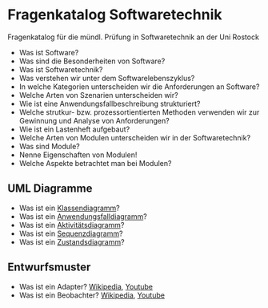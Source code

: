 # Fragenkatalog Softwaretechnik
Fragenkatalog für die mündl. Prüfung in Softwaretechnik an der Uni Rostock

* Was ist Software?
* Was sind die Besonderheiten von Software?
* Was ist Softwaretechnik?
* Was verstehen wir unter dem Softwarelebenszyklus?
* In welche Kategorien unterscheiden wir die Anforderungen an Software?
* Welche Arten von Szenarien unterscheiden wir?
* Wie ist eine Anwendungsfallbeschreibung strukturiert?
* Welche strutkur- bzw. prozessortientierten Methoden verwenden wir zur Gewinnung und Analyse von Anforderungen?
* Wie ist ein Lastenheft aufgebaut?
* Welche Arten von Modulen unterscheiden wir in der Softwaretechnik?
* Was sind Module?
* Nenne Eigenschaften von Modulen!
* Welche Aspekte betrachtet man bei Modulen?

## UML Diagramme
* Was ist ein [Klassendiagramm](https://youtu.be/lqH2R4qWrb8?t=1h56s)?
* Was ist ein [Anwendungsfalldiagramm](https://youtu.be/clOiO1RGAR4?t=19m34s)?
* Was ist ein [Aktivitätsdiagramm](https://youtu.be/clOiO1RGAR4?t=25m35s)?
* Was ist ein [Sequenzdiagramm](https://youtu.be/clOiO1RGAR4?t=44m10s)?
* Was ist ein [Zustandsdiagramm](https://youtu.be/clOiO1RGAR4?t=1h3m)?

## Entwurfsmuster
* Was ist ein Adapter? [Wikipedia](https://de.wikipedia.org/wiki/Adapter_(Entwurfsmuster)), [Youtube](https://youtu.be/c2cq_RGjBKE?t=1h18m34s)
* Was ist ein Beobachter? [Wikipedia](https://de.wikipedia.org/wiki/Beobachter_(Entwurfsmuster)), [Youtube](https://youtu.be/DLVeTFEkfqI?t=2m9s)
